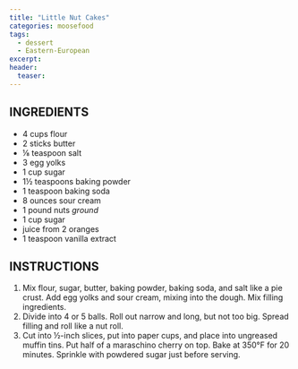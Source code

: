 ```yaml
---
title: "Little Nut Cakes"
categories: moosefood
tags: 
  - dessert
  - Eastern-European
excerpt: 
header:
  teaser: 
---
```


## INGREDIENTS
* 4 cups flour
* 2 sticks butter
* ⅛ teaspoon salt
* 3 egg yolks
* 1 cup sugar
* 1½ teaspoons baking powder
* 1 teaspoon baking soda
* 8 ounces sour cream
* 1 pound nuts *ground*
* 1 cup sugar
* juice from 2 oranges
* 1 teaspoon vanilla extract

## INSTRUCTIONS
1. Mix flour, sugar, butter, baking powder, baking soda, and salt like a pie crust. Add egg yolks and sour cream, mixing into the dough. Mix filling ingredients.
2. Divide into 4 or 5 balls. Roll out narrow and long, but not too big. Spread filling and roll like a nut roll.
3. Cut into ½-inch slices, put into paper cups, and place into ungreased muffin tins. Put half of a maraschino cherry on top. Bake at 350°F for 20 minutes. Sprinkle with powdered sugar just before serving.
